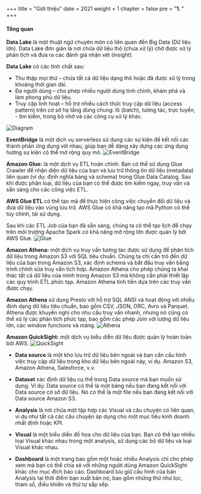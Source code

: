 +++
title = "Giới thiệu"
date = 2021
weight = 1
chapter = false
pre = "<b>1. </b>"
+++

#### Tổng quan

**Data Lake** là một thuật ngữ chuyên môn có liên quan đến Big Data (Dữ liệu lớn). Data Lake đơn giản là nơi chứa dữ liệu thô (chưa xử lý) chờ được xử lý phân tích và đưa ra các đánh giá nhận xét (insight).

**Data Lake** có các tính chất sau:

- Thu thập mọi thứ – chứa tất cả dữ liệu dạng thô hoặc đã được xử lý trong khoảng thời gian dài.
- Đa người dùng – cho phép nhiều người dùng tinh chỉnh, khám phá và làm phong phú dữ liệu.
- Truy cập linh hoạt – hỗ trợ nhiều cách thức truy cập dữ liệu (access pattern) trên cơ sở hạ tầng dùng chung: lô (batch), tương tác, trực tuyến, - tìm kiếm, trong bộ nhớ và các công cụ xử lý khác.

![Diagram](/images/Datalake.drawio.png?width=90pc)

**EventBridge** là một dịch vụ serverless sử dụng các sự kiện để kết nối các thành phần ứng dụng với nhau, giúp bạn dễ dàng xây dựng các ứng dụng hướng sự kiện có thể mở rộng quy mô.
![EventBridge](/images/1/eventbridge.jpeg?width=10pc)

**Amazon Glue:** là một dịch vụ ETL hoàn chỉnh. Bạn có thể sử dụng Glue Crawler để nhận diện dữ liệu của bạn và lưu trữ thông tin dữ liệu (metadata) liên quan (ví dụ: định nghĩa bảng và schema) trong Glue Data Catalog. Sau khi được phân loại, dữ liệu của bạn có thể được tìm kiếm ngay, truy vấn và sẵn sàng cho các công việc ETL.

**AWS Glue ETL** có thể tạo mã để thực hiện công việc chuyển đổi dữ liệu và đưa dữ liệu vào vùng lưu trữ. AWS Glue có khả năng tạo mã Python có thể tùy chỉnh, tái sử dụng.

Sau khi các ETL Job của bạn đã sẵn sàng, chúng ta có thể tạo lịch để chạy trên môi trường Apache Spark có khả năng mở rộng lớn được quản lý bởi AWS Glue.
![Glue](/images/1/glue.png?width=10pc)

**Amazon Athena:** một dịch vụ truy vấn tương tác được sử dụng để phân tích dữ liệu trong Amazon S3 với SQL tiêu chuẩn. Chúng ta chỉ cần trỏ đến dữ liệu của bạn trong Amazon S3, xác định schema và bắt đầu truy vấn bằng trình chỉnh sửa truy vấn tích hợp. Amazon Athena cho phép chúng ta khai thác tất cả dữ liệu của mình trong Amazon S3 mà không cần phải thiết lập các quy trình ETL phức tạp. Amazon Athena tính tiền dựa trên các truy vấn được chạy.

**Amazon Athena** sử dụng Presto với hỗ trợ SQL ANSI và hoạt động với nhiều định dạng dữ liệu tiêu chuẩn, bao gồm CSV, JSON, ORC, Avro và Parquet. Athena được khuyến nghị cho nhu cầu truy vấn nhanh, nhưng nó cũng có thể xử lý các phân tích phức tạp, bao gồm các phép Join với lượng dữ liệu lớn, các window functions và mảng.
![Athena](/images/1/athena.png?width=10pc)

**Amazon QuickSight:** một dịch vụ biểu diễn dữ liệu được quản lý hoàn toàn bởi AWS.
![QuickSight](/images/1/quicksight.jpeg?width=10pc)

- **Data source** là một kho lưu trữ dữ liệu bên ngoài và bạn cần cấu hình việc truy cập dữ liệu trong kho dữ liệu bên ngoài này, ví dụ. Amazon S3, Amazon Athena, Salesforce, v.v.

- **Dataset** xác định dữ liệu cụ thể trong Data source mà bạn muốn sử dụng. Ví dụ: Data source có thể là một bảng nếu bạn đang kết nối với Data source cơ sở dữ liệu. Nó có thể là một file nếu bạn đang kết nối với Data source Amazon S3.

- **Analysis** là nơi chứa một tập hợp các Visual và câu chuyện có liên quan, ví dụ như tất cả các câu chuyện áp dụng cho một mục tiêu kinh doanh nhất định hoặc KPI.

- **Visual** là một biểu diễn đồ họa cho dữ liệu của bạn. Bạn có thể tạo nhiều loại Visual khác nhau trong một analysis, sử dụng các bộ dữ liệu và loại Visual khác nhau.

- **Dashboard** là một trang bao gồm một hoặc nhiều Analysis chỉ cho phép xem mà bạn có thể chia sẻ với những người dùng Amazon QuickSight khác cho mục đích báo cáo. Dashboard lưu giữ cấu hình của bản Analysis tại thời điểm bạn xuất bản nó, bao gồm những thứ như lọc, tham số, điều khiển và thứ tự sắp xếp.
